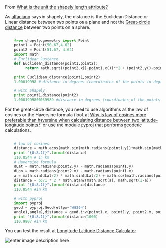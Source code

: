 From [What is the unit the shapely length attribute?](http://gis.stackexchange.com/questions/80881/what-is-the-unit-the-shapely-length-attribute/)


As [alfaciano][1] says in shapely, the distance is the Euclidean Distance or Linear distance between two points on a plane and not the [Great-circle distance][2] between two points on a sphere.

```Python

    from shapely.geometry import Point
    point1 = Point(50.67,4.62)
    point2 = Point(51.67, 4.64)
    import math
    # Euclidean Dustance
    def Euclidean_distance(point1,point2):
         return math.sqrt((point2.x()-point1.x())**2 + (point2.y()-point1.y())**2)

    print Euclidean_distance(point1,point2)
    1.00019998 # distance in degrees (coordinates of the points in degrees)

    # with Shapely
    print point1.distance(point2)
    1.0001999800039989 #distance in degrees (coordinates of the points in degrees)
```

 For the great-circle distance, you need to use algorithms as the law of cosines or the Haversine formula (look at [Why is law of cosines more preferable than haversine when calculating distance between two latitude-longitude points?][3]) or use the module [pyproj][4] that performs geodetic calculations.



```Python

    # law of cosines
    distance = math.acos(math.sin(math.radians(point1.y))*math.sin(math.radians(point2.y))+math.cos(math.radians(point1.y))*math.cos(math.radians(point2.y))*math.cos(math.radians(point2.x)-math.radians(point1.x)))*6371
    print "{0:8.4f}".format(distance)
    110.8544 # in km
    # Haversine formula
    dLat = math.radians(point2.y) - math.radians(point1.y)
    dLon = math.radians(point2.x) - math.radians(point1.x)
    a = math.sin(dLat/2) * math.sin(dLat/2) + math.cos(math.radians(point1.y)) * math.cos(math.radians(point2.y)) * math.sin(dLon/2) * math.sin(dLon/2)
    distance = 6371 * 2 * math.atan2(math.sqrt(a), math.sqrt(1-a))
    print "{0:8.4f}".format(distance)distance
    110.8544 #in km

    # with pyproj
    import pyproj
    geod = pyproj.Geod(ellps='WGS84')
    angle1,angle2,distance = geod.inv(point1.x, point1.y, point2.x, point2.y)
    print "{0:8.4f}".format(distance/1000)
    110.9807 #in km
```


 You can test the result at [Longitude Latitude Distance Calculator][5]

![enter image description here][6]


  [1]: http://gis.stackexchange.com/users/22405/afalciano
  [2]: http://en.wikipedia.org/wiki/Great-circle_distance
  [3]: http://gis.stackexchange.com/questions/4906/why-is-law-of-cosines-more-preferable-than-haversine-when-calculating-distance-b
  [4]: http://code.google.com/p/pyproj/
  [5]: http://www.csgnetwork.com/lldistcalc.html
  [6]: http://i.stack.imgur.com/EGC8k.jpg
